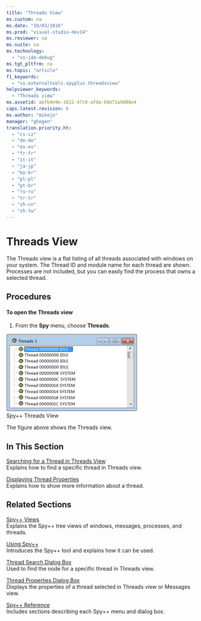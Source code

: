 ```yaml
---
title: "Threads View"
ms.custom: na
ms.date: "10/03/2016"
ms.prod: "visual-studio-dev14"
ms.reviewer: na
ms.suite: na
ms.technology: 
  - "vs-ide-debug"
ms.tgt_pltfrm: na
ms.topic: "article"
f1_keywords: 
  - "vs.externaltools.spyplus.threadsview"
helpviewer_keywords: 
  - "Threads view"
ms.assetid: abfb4e9e-1622-47c9-afda-b6b71a9d88e4
caps.latest.revision: 6
ms.author: "mikejo"
manager: "ghogen"
translation.priority.ht: 
  - "cs-cz"
  - "de-de"
  - "es-es"
  - "fr-fr"
  - "it-it"
  - "ja-jp"
  - "ko-kr"
  - "pl-pl"
  - "pt-br"
  - "ru-ru"
  - "tr-tr"
  - "zh-cn"
  - "zh-tw"
---
```

# Threads View
The Threads view is a flat listing of all threads associated with windows on your system. The Thread ID and module name for each thread are shown. Processes are not included, but you can easily find the process that owns a selected thread.  
  
## Procedures  
  
#### To open the Threads view  
  
1.  From the **Spy** menu, choose **Threads**.  
  
 ![Spy&#43;&#43; Threads View](../VS_debugger/media/spy--_threads.png "Spy++_Threads")  
Spy++ Threads View  
  
 The figure above shows the Threads view.  
  
## In This Section  
 [Searching for a Thread in Threads View](../VS_debugger/how-to--search-for-a-thread-in-threads-view.md)  
 Explains how to find a specific thread in Threads view.  
  
 [Displaying Thread Properties](../VS_debugger/how-to--display-thread-properties.md)  
 Explains how to show more information about a thread.  
  
## Related Sections  
 [Spy++ Views](../VS_debugger/spy---views.md)  
 Explains the Spy++ tree views of windows, messages, processes, and threads.  
  
 [Using Spy++](../VS_debugger/using-spy--.md)  
 Introduces the Spy++ tool and explains how it can be used.  
  
 [Thread Search Dialog Box](../VS_debugger/thread-search-dialog-box.md)  
 Used to find the node for a specific thread in Threads view.  
  
 [Thread Properties Dialog Box](../VS_debugger/message-properties-dialog-box.md)  
 Displays the properties of a thread selected in Threads view or Messages view.  
  
 [Spy++ Reference](../VS_debugger/spy---reference.md)  
 Includes sections describing each Spy++ menu and dialog box.